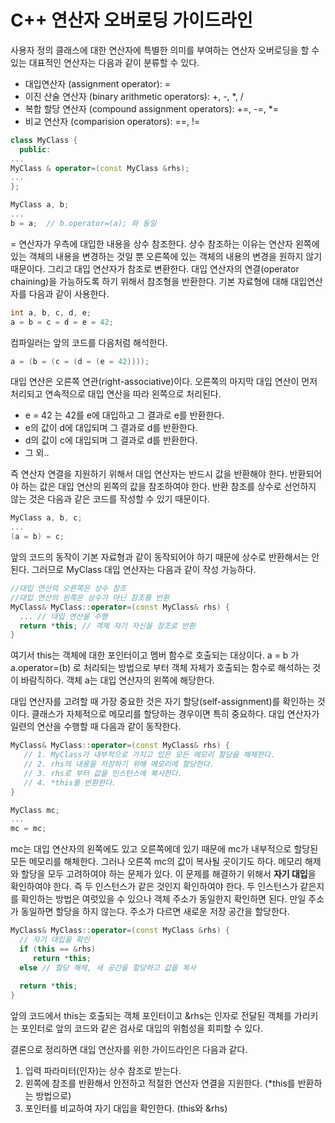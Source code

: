 # C++ 연산자 오버로딩 가이드라인 

사용자 정의 클래스에 대한 연산자에 특별한 의미를 부여하는 연산자 오버로딩을 할 수 있는 대표적인 연산자는 다음과 같이 분류할 수 있다. 
* 대입연산자 (assignment operator): =
* 이진 산술 연산자 (binary arithmetic operators): +, -, *, /
* 복합 할당 연산자 (compound assignment operators): +=, -=, *=
* 비교 연산자 (comparision operators): ==, !=

```C++
class MyClass {
  public:
...
MyClass & operator=(const MyClass &rhs); 
...
};

MyClass a, b;
...
b = a;  // b.operator=(a); 와 동일
```

= 연산자가 우측에 대입한 내용을 상수 참조한다. 상수 참조하는 이유는 연산자 왼쪽에 있는 객체의 내용을 변경하는 것일 뿐 오른쪽에 있는 객체의 내용의 변경을 원하지 않기 때문이다. 
그리고 대입 연산자가 참조로 변환한다. 대입 연산자의 연결(operator chaining)을 가능하도록 하기 위해서 참조형을 반환한다. 기본 자료형에 대해 대입연산자를 다음과 같이 사용한다.

```C++
int a, b, c, d, e;
a = b = c = d = e = 42;
```
컴파일러는 앞의 코드를 다음처럼 해석한다.
 ```C++
 a = (b = (c = (d = (e = 42))));
 ```
 
 대입 연산은 오른쪽 연관(right-associative)이다. 오른쪽의 마지막 대입 연산이 먼저 처리되고 연속적으로 대입 연산을 따라 왼쪽으로 처리된다.
 
 * e = 42 는 42를 e에 대입하고 그 결과로 e를 반환한다.
 * e의 값이 d에 대입되며 그 결과로 d를 반환한다.
 * d의 값이 c에 대입되며 그 결과로 d를 반환한다.
 * 그 외..
 
 즉 연산자 연결을 지원하기 위해서 대입 연산자는 반드시 값을 반환해야 한다. 반환되어야 하는 값은 대입 연산의 왼쪽의 값을 참조하여야 한다. 반환 참조를 상수로 선언하지 않는 것은 다음과 같은 코드를 작성할 수 있기 때문이다.
 ```C++
 MyClass a, b, c;
 ...
 (a = b) = c;
 ```
 앞의 코드의 동작이 기본 자료형과 같이 동작되어야 하기 때문에 상수로 반환해서는 안된다. 그러므로 MyClass 대입 연산자는 다음과 같이 작성 가능하다.
 
```C++
//대입 연산의 오른쪽은 상수 참조
//대입 연산의 왼쪽은 상수가 아닌 참조를 반환 
MyClass& MyClass::operator=(const MyClass& rhs) {
  ... // 대입 연산을 수행 
  return *this; // 객체 자기 자신을 참조로 반환 
}
```
여기서 this는 객체에 대한 포인터이고 멤버 함수로 호출되는 대상이다. a = b 가 a.operator=(b) 로 처리되는 방법으로 부터 객체 자체가 호출되는 함수로 해석하는 것이 바람직하다. 객체 a는 대입 연산자의 왼쪽에 해당한다. 

대입 연산자를 고려할 때 가장 중요한 것은 자기 할당(self-assignment)를 확인하는 것이다. 클래스가 자체적으로 메모리를 할당하는 경우이면 특히 중요하다. 대입 연산자가 일련의 연산을 수행할 때 다음과 같이 동작한다.

```C++
MyClass& MyClass::operator=(const MyClass& rhs) {
   // 1. MyClass가 내부적으로 가지고 있은 모든 메모리 할당을 해제한다. 
   // 2. rhs의 내용을 저장하기 위해 메모리에 할당한다.
   // 3. rhs로 부터 값을 인스턴스에 복사한다.
   // 4. *this를 반환한다.
}

MyClass mc;
...
mc = mc; 
```
mc는 대입 연산자의 왼쪽에도 있고 오른쪽에데 있기 때문에 mc가 내부적으로 할당된 모든 메모리를 해체한다. 그러나 오른쪽 mc의 값이 복사될 곳이기도 하다. 메모리 해제와 할당을 모두 고려하여야 하는 문제가 있다. 이 문제를 해결하기 위해서 **자기 대입**을 확인하여야 한다. 즉 두 인스턴스가 같은 것인지 확인하여야 한다. 두 인스턴스가 같은지를 확인하는 방법은 여럿있을 수 있으나 객체 주소가 동일한지 확인하면 된다. 만일 주소가 동일하면 할당을 하지 않는다. 주소가 다르면 새로운 저장 공간을 할당한다.

```C++
MyClass& MyClass::operator=(const MyClass &rhs) {
  // 자기 대입을 확인 
  if (this == &rhs)  
     return *this; 
  else // 할당 해제, 새 공간을 할당하고 값을 복사
  
  return *this;
}
```
앞의 코드에서 this는 호출되는 객체 포인터이고 &rhs는 인자로 전달된 객체를 가리키는 포인터로 앞의 코드와 같은 검사로 대입의 위험성을 
회피할 수 있다. 

결론으로 정리하면 대입 연산자를 위한 가이드라인은 다음과 같다. 

1. 입력 파라미터(인자)는 상수 참조로 받는다. 
2. 왼쪽에 참조를 반환해서 안전하고 적절한 연산자 연결을 지원한다. (\*this를 반환하는 방법으로)
3. 포인터를 비교하여 자기 대입을 확인한다. (this와 &rhs) 


 



